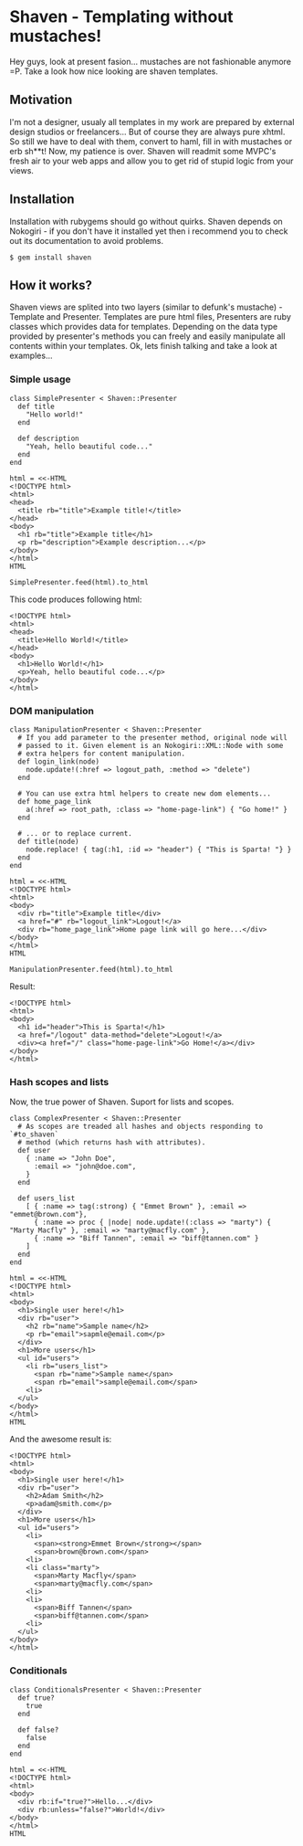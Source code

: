 # Shaven - Templating without mustaches!

Hey guys, look at present fasion... mustaches are not fashionable anymore =P.
Take a look how nice looking are shaven templates.

## Motivation

I'm not a designer, usualy all templates in my work are prepared by external
design studios or freelancers... But of course they are always pure xhtml.
So still we have to deal with them, convert to haml, fill in with mustaches or
erb sh**t! Now, my patience is over. Shaven will readmit some MVPC's fresh
air to your web apps and allow you to get rid of stupid logic from your views. 

## Installation

Installation with rubygems should go without quirks. Shaven depends on Nokogiri - if
you don't have it installed yet then i recommend you to check out its documentation
to avoid problems.

    $ gem install shaven

## How it works?

Shaven views are splited into two layers (similar to defunk's mustache) - Template
and Presenter. Templates are pure html files, Presenters are ruby classes
which provides data for templates. Depending on the data type provided by
presenter's methods you can freely and easily manipulate all contents within
your templates. Ok, lets finish talking and take a look at examples...

### Simple usage

    class SimplePresenter < Shaven::Presenter
      def title
      	"Hello world!"
      end

      def description
        "Yeah, hello beautiful code..."
      end
    end

    html = <<-HTML
    <!DOCTYPE html>
    <html>
    <head>
      <title rb="title">Example title!</title>
    </head>
    <body>
      <h1 rb="title">Example title</h1>
      <p rb="description">Example description...</p>
    </body>
    </html>
    HTML

    SimplePresenter.feed(html).to_html

This code produces following html:

    <!DOCTYPE html>
    <html>
    <head>
      <title>Hello World!</title>
    </head>
    <body>
      <h1>Hello World!</h1>
      <p>Yeah, hello beautiful code...</p>
    </body>
    </html>

### DOM manipulation

    class ManipulationPresenter < Shaven::Presenter
      # If you add parameter to the presenter method, original node will
      # passed to it. Given element is an Nokogiri::XML::Node with some
      # extra helpers for content manipulation. 
      def login_link(node)
        node.update!(:href => logout_path, :method => "delete")
      end

      # You can use extra html helpers to create new dom elements...
      def home_page_link
        a(:href => root_path, :class => "home-page-link") { "Go home!" }
      end
 
      # ... or to replace current.
      def title(node)
        node.replace! { tag(:h1, :id => "header") { "This is Sparta! "} }
      end
    end

    html = <<-HTML
    <!DOCTYPE html>
    <html>
    <body>
      <div rb="title">Example title</div>
      <a href="#" rb="logout_link">Logout!</a>
      <div rb="home_page_link">Home page link will go here...</div>
    </body>
    </html>
    HTML

    ManipulationPresenter.feed(html).to_html

Result:

    <!DOCTYPE html>
    <html>
    <body>
      <h1 id="header">This is Sparta!</h1>
      <a href="/logout" data-method="delete">Logout!</a>
      <div><a href="/" class="home-page-link">Go Home!</a></div>
    </body>
    </html>
    
### Hash scopes and lists

Now, the true power of Shaven. Suport for lists and scopes.

    class ComplexPresenter < Shaven::Presenter
      # As scopes are treaded all hashes and objects responding to `#to_shaven`
      # method (which returns hash with attributes).
      def user
        { :name => "John Doe",
          :email => "john@doe.com",
        }
      end

      def users_list
        [ { :name => tag(:strong) { "Emmet Brown" }, :email => "emmet@brown.com"},
          { :name => proc { |node| node.update!(:class => "marty") { "Marty Macfly" }, :email => "marty@macfly.com" },
          { :name => "Biff Tannen", :email => "biff@tannen.com" }
        ]
      end
    end

    html = <<-HTML
    <!DOCTYPE html>
    <html>
    <body>
      <h1>Single user here!</h1>
      <div rb="user">
        <h2 rb="name">Sample name</h2>
        <p rb="email">sapmle@email.com</p>
      </div>
      <h1>More users</h1>
      <ul id="users">
        <li rb="users_list">
          <span rb="name">Sample name</span>
          <span rb="email">sample@email.com</span>
        <li>
      </ul>
    </body>
    </html>
    HTML

And the awesome result is:

    <!DOCTYPE html>
    <html>
    <body>
      <h1>Single user here!</h1>
      <div rb="user">
        <h2>Adam Smith</h2>
        <p>adam@smith.com</p>
      </div>
      <h1>More users</h1>
      <ul id="users">
        <li>
          <span><strong>Emmet Brown</strong></span>
          <span>brown@brown.com</span>
        <li>
        <li class="marty">
          <span>Marty Macfly</span>
          <span>marty@macfly.com</span>
        <li>
        <li>
          <span>Biff Tannen</span>
          <span>biff@tannen.com</span>
        <li>
      </ul>
    </body>
    </html>

### Conditionals

    class ConditionalsPresenter < Shaven::Presenter
      def true?
        true
      end

      def false?
        false
      end
    end

    html = <<-HTML
    <!DOCTYPE html>
    <html>
    <body>
      <div rb:if="true?">Hello...</div>
      <div rb:unless="false?">World!</div>
    </body>
    </html>
    HTML

